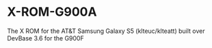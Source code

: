 # X-ROM-G900A
The X ROM for the AT&amp;T Samsung Galaxy S5 (klteuc/klteatt) built over DevBase 3.6 for the G900F

